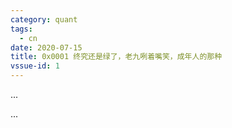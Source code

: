 ```yaml
---
category: quant
tags:
  - cn
date: 2020-07-15
title: 0x0001 终究还是绿了，老九咧着嘴笑，成年人的那种
vssue-id: 1
---
```


...


<!-- more -->

...

